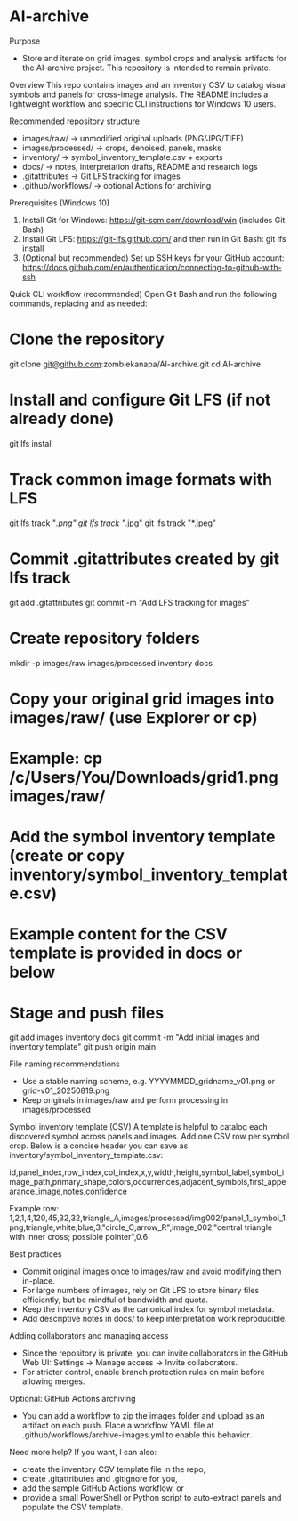 # AI-archive

Purpose
- Store and iterate on grid images, symbol crops and analysis artifacts for the AI-archive project. This repository is intended to remain private.

Overview
This repo contains images and an inventory CSV to catalog visual symbols and panels for cross-image analysis. The README includes a lightweight workflow and specific CLI instructions for Windows 10 users.

Recommended repository structure
- images/raw/           -> unmodified original uploads (PNG/JPG/TIFF)
- images/processed/     -> crops, denoised, panels, masks
- inventory/            -> symbol_inventory_template.csv + exports
- docs/                 -> notes, interpretation drafts, README and research logs
- .gitattributes        -> Git LFS tracking for images
- .github/workflows/    -> optional Actions for archiving

Prerequisites (Windows 10)
1. Install Git for Windows: https://git-scm.com/download/win (includes Git Bash)
2. Install Git LFS: https://git-lfs.github.com/ and then run in Git Bash:
   git lfs install
3. (Optional but recommended) Set up SSH keys for your GitHub account: https://docs.github.com/en/authentication/connecting-to-github-with-ssh

Quick CLI workflow (recommended)
Open Git Bash and run the following commands, replacing <your-username> and <repo> as needed:

# Clone the repository
git clone git@github.com:zombiekanapa/AI-archive.git
cd AI-archive

# Install and configure Git LFS (if not already done)
git lfs install
# Track common image formats with LFS
git lfs track "*.png"
git lfs track "*.jpg"
git lfs track "*.jpeg"
# Commit .gitattributes created by git lfs track
git add .gitattributes
git commit -m "Add LFS tracking for images"

# Create repository folders
mkdir -p images/raw images/processed inventory docs

# Copy your original grid images into images/raw/ (use Explorer or cp)
# Example: cp /c/Users/You/Downloads/grid1.png images/raw/
# Add the symbol inventory template (create or copy inventory/symbol_inventory_template.csv)
# Example content for the CSV template is provided in docs or below

# Stage and push files
git add images inventory docs
git commit -m "Add initial images and inventory template"
git push origin main

File naming recommendations
- Use a stable naming scheme, e.g. YYYYMMDD_gridname_v01.png or grid-v01_20250819.png
- Keep originals in images/raw and perform processing in images/processed

Symbol inventory template (CSV)
A template is helpful to catalog each discovered symbol across panels and images. Add one CSV row per symbol crop. Below is a concise header you can save as inventory/symbol_inventory_template.csv:

id,panel_index,row_index,col_index,x,y,width,height,symbol_label,symbol_image_path,primary_shape,colors,occurrences,adjacent_symbols,first_appearance_image,notes,confidence

Example row:
1,2,1,4,120,45,32,32,triangle_A,images/processed/img002/panel_1_symbol_1.png,triangle,white;blue,3,"circle_C;arrow_R",image_002,"central triangle with inner cross; possible pointer",0.6

Best practices
- Commit original images once to images/raw and avoid modifying them in-place.
- For large numbers of images, rely on Git LFS to store binary files efficiently, but be mindful of bandwidth and quota.
- Keep the inventory CSV as the canonical index for symbol metadata.
- Add descriptive notes in docs/ to keep interpretation work reproducible.

Adding collaborators and managing access
- Since the repository is private, you can invite collaborators in the GitHub Web UI: Settings → Manage access → Invite collaborators.
- For stricter control, enable branch protection rules on main before allowing merges.

Optional: GitHub Actions archiving
- You can add a workflow to zip the images folder and upload as an artifact on each push. Place a workflow YAML file at .github/workflows/archive-images.yml to enable this behavior.

Need more help?
If you want, I can also:
- create the inventory CSV template file in the repo,
- create .gitattributes and .gitignore for you,
- add the sample GitHub Actions workflow, or
- provide a small PowerShell or Python script to auto-extract panels and populate the CSV template.

